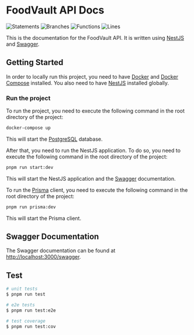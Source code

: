 # FoodVault API Docs

![Statements](https://img.shields.io/badge/statements-99.44%25-brightgreen.svg?style=flat&logo=jest) ![Branches](https://img.shields.io/badge/branches-95.45%25-brightgreen.svg?style=flat&logo=jest) ![Functions](https://img.shields.io/badge/functions-100%25-brightgreen.svg?style=flat&logo=jest) ![Lines](https://img.shields.io/badge/lines-99.41%25-brightgreen.svg?style=flat&logo=jest) 

This is the documentation for the FoodVault API. It is written using [NestJS](nestjs.com) and [Swagger](swagger.io).

## Getting Started
In order to locally run this project, you need to have [Docker](https://www.docker.com/) and [Docker Compose](https://docs.docker.com/compose/) installed. You also need to have [NestJS](https://nestjs.com/) installed globally. 

### Run the project
To run the project, you need to execute the following command in the root directory of the project:

```bash
docker-compose up
```

This will start the [PostgreSQL](https://www.postgresql.org/) database.

After that, you need to run the NestJS application. To do so, you need to execute the following command in the root directory of the project:

```bash
pnpm run start:dev
```

This will start the NestJS application and the [Swagger](https://swagger.io/) documentation.

To run the [Prisma](https://www.prisma.io/) client, you need to execute the following command in the root directory of the project:

```bash
pnpm run prisma:dev
```

This will start the Prisma client.

## Swagger Documentation
The Swagger documentation can be found at [http://localhost:3000/swagger](http://localhost:3000/swagger).

## Test

```bash
# unit tests
$ pnpm run test

# e2e tests
$ pnpm run test:e2e

# test coverage
$ pnpm run test:cov
```